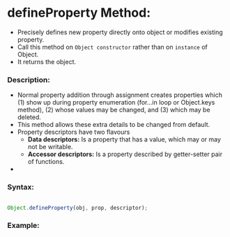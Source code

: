 # defineProperty Method:

- Precisely defines new property directly onto object or modifies existing property.
- Call this method on `Object constructor` rather than on `instance` of Object.
- It returns the object.

### Description:
- Normal property addition through assignment creates properties which (1) show up during property enumeration (for...in loop or Object.keys method), (2) whose values may be changed, and (3) which may be deleted. 
- This method allows these extra details to be changed from default.
- Property descriptors have two flavours
    - **Data descriptors:**  Is a property that has a value, which may or may not be writable.
    - **Accessor descriptors:** Is a property described by getter-setter pair  of functions.
- 

### Syntax:

```javascript

Object.defineProperty(obj, prop, descriptor);

```

### Example: